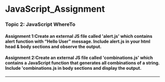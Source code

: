 # JavaScript_Assignment

 ### Topic 2: JavaScript WhereTo
 
 #### Assignment 1:Create an external JS file called 'alert.js' which contains alert function with “Hello User" message. Include alert.js in your html head & body sections and observe the output.
 
 #### Assignment 2:Create an external JS file called 'combinations.js' which contains a JavaScript function that generates all combinations of a string. Include 'combinations.js in body sections and display the output.

   ------

